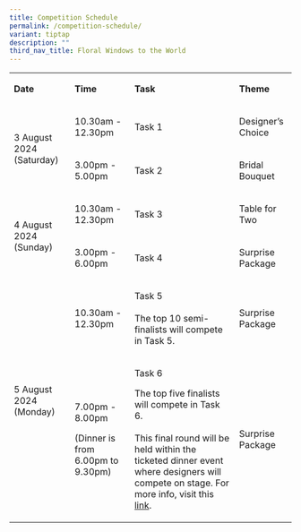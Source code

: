 ```yaml
---
title: Competition Schedule
permalink: /competition-schedule/
variant: tiptap
description: ""
third_nav_title: Floral Windows to the World
---
```

<table>
<tbody>
<tr>
<td rowspan="1" colspan="1">
<p><strong>Date</strong>
</p>
</td>
<td rowspan="1" colspan="1">
<p><strong>Time</strong>
</p>
</td>
<td rowspan="1" colspan="1">
<p><strong>Task</strong>
</p>
</td>
<td rowspan="1" colspan="1">
<p><strong>Theme</strong>
</p>
</td>
</tr>
<tr>
<td rowspan="2" colspan="1">
<p>3 August 2024 (Saturday)</p>
</td>
<td rowspan="1" colspan="1">
<p>10.30am - 12.30pm</p>
</td>
<td rowspan="1" colspan="1">
<p>Task 1</p>
</td>
<td rowspan="1" colspan="1">
<p>Designer’s Choice</p>
</td>
</tr>
<tr>
<td rowspan="1" colspan="1">
<p>3.00pm - 5.00pm</p>
</td>
<td rowspan="1" colspan="1">
<p>Task 2</p>
</td>
<td rowspan="1" colspan="1">
<p>Bridal Bouquet</p>
</td>
</tr>
<tr>
<td rowspan="2" colspan="1">
<p>4 August 2024 (Sunday)</p>
</td>
<td rowspan="1" colspan="1">
<p>10.30am - 12.30pm</p>
</td>
<td rowspan="1" colspan="1">
<p>Task 3</p>
</td>
<td rowspan="1" colspan="1">
<p>Table for Two</p>
</td>
</tr>
<tr>
<td rowspan="1" colspan="1">
<p>3.00pm - 6.00pm</p>
</td>
<td rowspan="1" colspan="1">
<p>Task 4</p>
</td>
<td rowspan="1" colspan="1">
<p>Surprise Package</p>
</td>
</tr>
<tr>
<td rowspan="2" colspan="1">
<p>5 August 2024 (Monday)</p>
</td>
<td rowspan="1" colspan="1">
<p>10.30am - 12.30pm</p>
</td>
<td rowspan="1" colspan="1">
<p>Task 5
<br>
<br>The top 10 semi-finalists will compete in Task 5.</p>
</td>
<td rowspan="1" colspan="1">
<p>Surprise Package</p>
</td>
</tr>
<tr>
<td rowspan="1" colspan="1">
<p>7.00pm - 8.00pm</p>
<p></p>
<p>(Dinner is from 6.00pm to 9.30pm)</p>
</td>
<td rowspan="1" colspan="1">
<p>Task 6</p>
<p>The top five finalists will compete in Task 6.
<br>
<br>This final round will be held within the ticketed dinner event where designers
will compete on stage. For more info, visit this <a href="https://sgf.nparks.gov.sg/tickets-for-finals-dinner/" rel="noopener noreferrer nofollow" target="_blank">link</a>.</p>
</td>
<td rowspan="1" colspan="1">
<p>Surprise Package</p>
</td>
</tr>
</tbody>
</table>
<p></p>